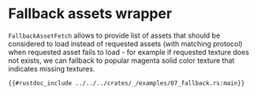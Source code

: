 # Fallback assets wrapper

`FallbackAssetFetch` allows to provide list of assets that should be considered
to load instead of requested assets (with matching protocol) when requested asset
fails to load - for example if requested texture does not exists, we can fallback
to popular magenta solid color texture that indicates missing textures.

```rust,ignore
{{#rustdoc_include ../../../crates/_/examples/07_fallback.rs:main}}
```

